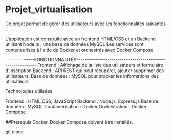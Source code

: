 # Projet_virtualisation


Ce projet permet de gérer des utilisateurs avec les fonctionnalités suivantes :

L'application est construite avec un frontend HTML/CSS et un Backend utilisant Node.js , une base de données MySQL
Les services sont conteneurisés à l'aide de Docker et orchestrés avec Docker Compose

--------------FONCTIONNALITÉS----------------------------------------------------------
Frontend : Affichage de la liste des utilisateurs et formulaire d'inscription 
Backend : API REST qui peut récupérer, ajouter supprimer des utilisateurs.
Base de données : MySQL pour stocker les informations des utilisateurs.

Technologies utilisées

Frontend : HTML,CSS, JavaScript
Backend : Node.js, Express.js
Base de données : MySQL
Containerisation : Docker
Orchestration : Docker Compose


##Prérequis 
Docker, Docker Compose doivent être installés.

git clone
